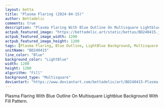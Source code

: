 ```yaml
---
layout: betta
title: "Plasma Flaring (2024-04-15)"
author: Bettadelic
comments: true
description: "Plasma Flaring With Blue Outline On Multisquare Lightblue Background With Fill Pattern."
actpub_featured_image: "https://bettadelic.art/static/bettas/BD240415.jpg"
actpub_featured_image_width: 1200
actpub_featured_image_height: 1200
tags: [Plasma Flaring, Blue Outline, LightBlue Background, Multisquare Background Pattern, Fill Pattern, April 2024]
unitName: "BD240415"
line_color: "Blue"
background_color: "LightBlue"
width: 1200
height: 1200
algorithm: "Fill"
background_type: "Multisquare"
deviantart: "https://www.deviantart.com/bettadelic/art/BD240415-Plasma-Flaring-2024-04-15-1042516897"
---
```


Plasma Flaring With Blue Outline On Multisquare Lightblue Background With Fill Pattern.
